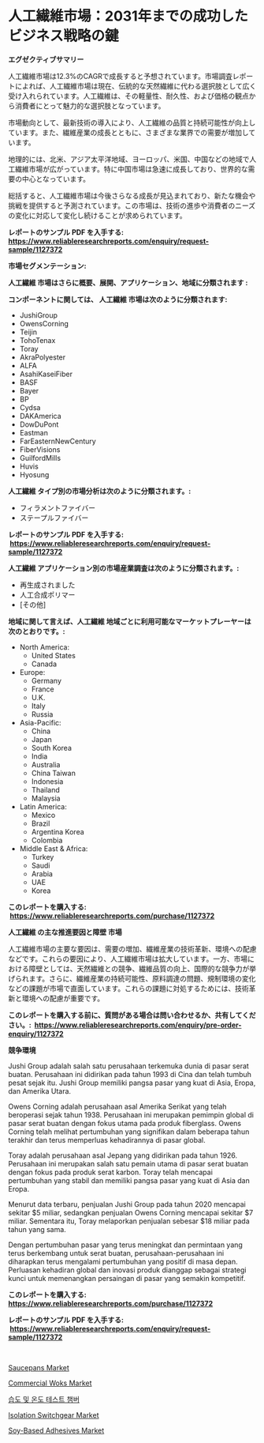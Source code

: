 <p><h1>人工繊維市場：2031年までの成功したビジネス戦略の鍵</h1></p><p><strong>エグゼクティブサマリー</strong></p>
<p><p>人工繊維市場は12.3%のCAGRで成長すると予想されています。市場調査レポートによれば、人工繊維市場は現在、伝統的な天然繊維に代わる選択肢として広く受け入れられています。人工繊維は、その軽量性、耐久性、および価格の観点から消費者にとって魅力的な選択肢となっています。</p><p>市場動向として、最新技術の導入により、人工繊維の品質と持続可能性が向上しています。また、繊維産業の成長とともに、さまざまな業界での需要が増加しています。</p><p>地理的には、北米、アジア太平洋地域、ヨーロッパ、米国、中国などの地域で人工繊維市場が広がっています。特に中国市場は急速に成長しており、世界的な需要の中心となっています。</p><p>総括すると、人工繊維市場は今後さらなる成長が見込まれており、新たな機会や挑戦を提供すると予測されています。この市場は、技術の進歩や消費者のニーズの変化に対応して変化し続けることが求められています。</p></p>
<p><strong>レポートのサンプル PDF を入手する: <a href="https://www.reliableresearchreports.com/enquiry/request-sample/1127372">https://www.reliableresearchreports.com/enquiry/request-sample/1127372</a></strong></p>
<p><strong>市場セグメンテーション:</strong></p>
<p><strong> 人工繊維 市場はさらに概要、展開、アプリケーション、地域に分類されます :</strong></p>
<p><strong>コンポーネントに関しては、 人工繊維 市場は次のように分類されます: &nbsp;</strong></p>
<p><ul><li>JushiGroup</li><li>OwensCorning</li><li>Teijin</li><li>TohoTenax</li><li>Toray</li><li>AkraPolyester</li><li>ALFA</li><li>AsahiKaseiFiber</li><li>BASF</li><li>Bayer</li><li>BP</li><li>Cydsa</li><li>DAKAmerica</li><li>DowDuPont</li><li>Eastman</li><li>FarEasternNewCentury</li><li>FiberVisions</li><li>GuilfordMills</li><li>Huvis</li><li>Hyosung</li></ul></p>
<p><strong> 人工繊維 タイプ別の市場分析は次のように分類されます。:</strong></p>
<p><ul><li>フィラメントファイバー</li><li>ステープルファイバー</li></ul></p>
<p><strong>レポートのサンプル PDF を入手する: &nbsp;<a href="https://www.reliableresearchreports.com/enquiry/request-sample/1127372">https://www.reliableresearchreports.com/enquiry/request-sample/1127372</a></strong></p>
<p><strong> 人工繊維 アプリケーション別の市場産業調査は次のように分類されます。:</strong></p>
<p><ul><li>再生成されました</li><li>人工合成ポリマー</li><li>[その他]</li></ul></p>
<p><strong>地域に関して言えば、人工繊維 地域ごとに利用可能なマーケットプレーヤーは次のとおりです。:</strong></p>
<p><ul>
    <li>
        North America:
        <ul>
            <li>United States</li>
            <li>Canada</li>
        </ul>
    </li>
    <li>
        Europe:
        <ul>
            <li>Germany</li>
            <li>France</li>
            <li>U.K.</li>
            <li>Italy</li>
            <li>Russia</li>
        </ul>
    </li>
    <li>
        Asia-Pacific:
        <ul>
            <li>China</li>
            <li>Japan</li>
            <li>South Korea</li>
            <li>India</li>
            <li>Australia</li>
            <li>China Taiwan</li>
            <li>Indonesia</li>
            <li>Thailand</li>
            <li>Malaysia</li>
        </ul>
    </li>
    <li>
        Latin America:
        <ul>
            <li>Mexico</li>
            <li>Brazil</li>
            <li>Argentina Korea</li>
            <li>Colombia</li>
        </ul>
    </li>
    <li>
        Middle East & Africa:
        <ul>
            <li>Turkey</li>
            <li>Saudi</li>
            <li>Arabia</li>
            <li>UAE</li>
            <li>Korea</li>
        </ul>
    </li>
    </ul></p>
<p><strong>このレポートを購入する: &nbsp;<a href="https://www.reliableresearchreports.com/purchase/1127372">https://www.reliableresearchreports.com/purchase/1127372</a></strong></p>
<p><strong>人工繊維 の主な推進要因と障壁 市場</strong></p>
<p><p>人工繊維市場の主要な要因は、需要の増加、繊維産業の技術革新、環境への配慮などです。これらの要因により、人工繊維市場は拡大しています。一方、市場における障壁としては、天然繊維との競争、繊維品質の向上、国際的な競争力が挙げられます。さらに、繊維産業の持続可能性、原料調達の問題、規制環境の変化などの課題が市場で直面しています。これらの課題に対処するためには、技術革新と環境への配慮が重要です。</p></p>
<p><strong>このレポートを購入する前に、質問がある場合は問い合わせるか、共有してください。:&nbsp; <a href="https://www.reliableresearchreports.com/enquiry/pre-order-enquiry/1127372">https://www.reliableresearchreports.com/enquiry/pre-order-enquiry/1127372</a></strong></p>
<p><strong>競争環境</strong></p>
<p><p>Jushi Group adalah salah satu perusahaan terkemuka dunia di pasar serat buatan. Perusahaan ini didirikan pada tahun 1993 di Cina dan telah tumbuh pesat sejak itu. Jushi Group memiliki pangsa pasar yang kuat di Asia, Eropa, dan Amerika Utara.</p><p>Owens Corning adalah perusahaan asal Amerika Serikat yang telah beroperasi sejak tahun 1938. Perusahaan ini merupakan pemimpin global di pasar serat buatan dengan fokus utama pada produk fiberglass. Owens Corning telah melihat pertumbuhan yang signifikan dalam beberapa tahun terakhir dan terus memperluas kehadirannya di pasar global.</p><p>Toray adalah perusahaan asal Jepang yang didirikan pada tahun 1926. Perusahaan ini merupakan salah satu pemain utama di pasar serat buatan dengan fokus pada produk serat karbon. Toray telah mencapai pertumbuhan yang stabil dan memiliki pangsa pasar yang kuat di Asia dan Eropa.</p><p>Menurut data terbaru, penjualan Jushi Group pada tahun 2020 mencapai sekitar $5 miliar, sedangkan penjualan Owens Corning mencapai sekitar $7 miliar. Sementara itu, Toray melaporkan penjualan sebesar $18 miliar pada tahun yang sama.</p><p>Dengan pertumbuhan pasar yang terus meningkat dan permintaan yang terus berkembang untuk serat buatan, perusahaan-perusahaan ini diharapkan terus mengalami pertumbuhan yang positif di masa depan. Perluasan kehadiran global dan inovasi produk dianggap sebagai strategi kunci untuk memenangkan persaingan di pasar yang semakin kompetitif.</p></p>
<p><strong>このレポートを購入する: &nbsp; <a href="https://www.reliableresearchreports.com/purchase/1127372">https://www.reliableresearchreports.com/purchase/1127372</a></strong></p>
<p><strong>レポートのサンプル PDF を入手する: &nbsp;<a href="https://www.reliableresearchreports.com/enquiry/request-sample/1127372">https://www.reliableresearchreports.com/enquiry/request-sample/1127372</a></strong><strong></strong></p>
<p>&nbsp;</p>
<p><p><a href="https://github.com/gdfhhhj/Market-Research-Report-List-3/blob/main/saucepans-market.md">Saucepans Market</a></p><p><a href="https://github.com/RichRobinson5/Market-Research-Report-List-4/blob/main/commercial-woks-market.md">Commercial Woks Market</a></p><p><a href="https://github.com/sougarounis/Market-Research-Report-List-3/blob/main/15385343375.md">습도 및 온도 테스트 챔버</a></p><p><a href="https://issuu.com/reportprime-2/docs/isolation-switchgear-market-size-2030.pptx">Isolation Switchgear Market</a></p><p><a href="https://issuu.com/reportprime-2/docs/soy-based-adhesives-market-size-2030.pptx">Soy-Based Adhesives Market</a></p></p>